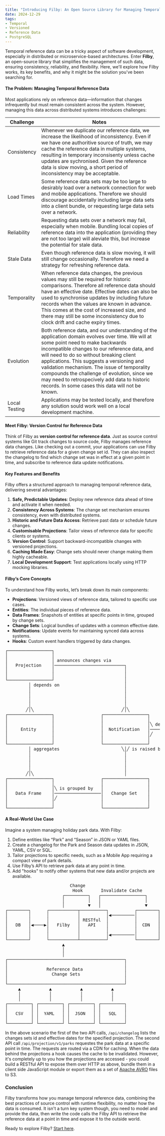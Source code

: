```yaml
---
title: "Introducing Filby: An Open Source Library for Managing Temporal Reference Data"
date: 2024-12-29
tags:
- Temporal
- Versioned
- Reference Data
- PostgreSQL
---
```

Temporal reference data can be a tricky aspect of software development, especially in distributed or microservice-based architectures. Enter **Filby**, an open-source library that simplifies the management of such data, ensuring consistency, reliability, and flexibility. Here, we'll explore how Filby works, its key benefits, and why it might be the solution you've been searching for.

#### The Problem: Managing Temporal Reference Data

Most applications rely on reference data—information that changes infrequently but must remain consistent across the system. However, managing this data across distributed systems introduces challenges:

| Challenge     | Notes                                                                                                                                                                                                                                                                                                                                                                                                                                                                          |
| ------------- | ------------------------------------------------------------------------------------------------------------------------------------------------------------------------------------------------------------------------------------------------------------------------------------------------------------------------------------------------------------------------------------------------------------------------------------------------------------------------------ |
| Consistency   | Whenever we duplicate our reference data, we increase the likelihood of inconsistency. Even if we have one authoritive source of truth, we may cache the reference data in multiple systems, resulting in temporary inconsisenty unless cache updates are sychronised. Given the reference data is slow moving, a short period of inconsistency may be acceptable.                                                                                                             |
| Load Times    | Some reference data sets may be too large to desirably load over a network connection for web and mobile applications. Therefore we should discourage accidentally including large data sets into a client bundle, or requesting large data sets over a network.                                                                                                                                                                                                               |
| Reliability   | Requesting data sets over a network may fail, especially when mobile. Bundling local copies of reference data into the application (providing they are not too large) will aleviate this, but increase the potential for stale data.                                                                                                                                                                                                                                           |
| Stale Data    | Even though reference data is slow moving, it will still change occasionally. Therefore we need a strategy for refreshing reference data.                                                                                                                                                                                                                                                                                                                                      |
| Temporality   | When reference data changes, the previous values may still be required for historic comparisons. Therefore all reference data should have an effective date. Effective dates can also be used to synchronise updates by including future records when the values are known in advance. This comes at the cost of increased size, and there may still be some inconsistency due to clock drift and cache expiry times.                                                          |
| Evolution     | Both reference data, and our understanding of the application domain evolves over time. We will at some point need to make backwards incompatible changes to our reference data, and will need to do so without breaking client applications. This suggests a versioning and validation mechanism. The issue of temporality compounds the challenge of evolution, since we may need to retrospecively add data to historic records. In some cases this data will not be known. |
| Local Testing | Applications may be tested locally, and therefore any solution sould work well on a local development machine.                                                                                                                                                                                                                                                                                                                                                                        |

#### Meet Filby: Version Control for Reference Data

Think of Filby as **version control for reference data**. Just as source control systems like Git track changes to source code, Filby manages reference data changes. Like checking out a commit, your applications can use Filby to retrieve reference data for a given change set id. They can also inspect the changelog to find which change set was in effect at a given point in time, and subscribe to reference data update notifications.

#### Key Features and Benefits

Filby offers a structured approach to managing temporal reference data, delivering several advantages:

1. **Safe, Predictable Updates**: Deploy new reference data ahead of time and activate it when needed.
2. **Consistency Across Systems**: The change set mechanism ensures consistency, even with distributed systems.
3. **Historic and Future Data Access**: Retrieve past data or schedule future changes.
4. **Customisable Projections**: Tailor views of reference data for specific clients or systems.
5. **Version Control**: Support backward-incompatible changes with versioned projections.
6. **Caching Made Easy**: Change sets should never change making them highly cacheable.
7. **Local Development Support**: Test applications locally using HTTP mocking libraries.

#### Filby’s Core Concepts

To understand how Filby works, let’s break down its main components:

- **Projections**: Versioned views of reference data, tailored to specific use cases.
- **Entities**: The individual pieces of reference data.
- **Data Frames**: Snapshots of entities at specific points in time, grouped by change sets.
- **Change Sets**: Logical bundles of updates with a common effective date.
- **Notifications**: Update events for maintaining synced data across systems.
- **Hooks**: Custom event handlers triggered by data changes.

<pre>
┌─────────────────┐
│                 │
│                 │ announces changes via
│   Projection    │───────────────────────────┐
│                 │                           │
│                 │                           │
└─────────────────┘                           │
         │ depends on                         │
         │                                    │
         │                                    │
         │                                    │
         │                                    │
        ╱│╲                                  ╱│╲
┌─────────────────┐                  ┌─────────────────┐                   ┌─────────────────┐
│                 │                  │                 │                   │                 │
│                 │                  │                 │╲ delivered via    │                 │
│     Entity      │                  │  Notification   │───────────────────│      Hook       │
│                 │                  │                 │╱                  │                 │
│                 │                  │                 │                   │                 │
└─────────────────┘                  └─────────────────┘                   └─────────────────┘
         │ aggregates                        ╲│╱ is raised by
         │                                    │
         │                                    │
         │                                    │
         │                                    │
        ╱│╲                                   │
┌─────────────────┐                  ┌─────────────────┐
│                 │                  │                 │
│                 │╲ is grouped by   │                 │
│   Data Frame    │──────────────────│   Change Set    │
│                 │╱                 │                 │
│                 │                  │                 │
└─────────────────┘                  └─────────────────┘
</pre>

#### A Real-World Use Case

Imagine a system managing holiday park data. With Filby:

1. Define entities like “Park” and “Season” in JSON or YAML files.
2. Create a changelog for the Park and Season data updates in JSON, YAML, CSV or SQL.
3. Tailor projections to specific needs, such as a Mobile App requiring a compact view of park details.
4. Use Filby’s API to retrieve park data at any point in time.
5. Add "hooks" to notify other systems that new data and/or projects are available.

<pre>
                         Change
                          Hook       Invalidate Cache
                      ┌─────────┐   ┌─────────────────┐
                      │         │   │                 │
                      │         ▼   │                 ▼
┌────────┐      ┌───────────┬──────────┐          ┌────────┐   GET /api/changelog?projection=parks&version=1 ┌──────────┐
│        │      │           │          │◀─────────│        │─────────────────────────────────────────────────│          │
│        │      │           │ RESTful  │          │        │                                                 │  Mobile  │
│   DB   │◀────▶│   Filby   │   API    │          │  CDN   │                                                 │   App    │
│        │      │           │          │          │        │     GET /api/projection/v1/parks?changeSetId=29 │          │
│        │      │           │          │◀─────────│        │─────────────────────────────────────────────────│          │
└────────┘      └───────────┴──────────┘          └────────┘                                                 └──────────
                      ▲
                      │
                      │
┌─────────────────────────────────────────────┐
│                                             │
│               Reference Data                │
│                 Change Sets                 │
│                                             │
└─────────────────────────────────────────────┘
     ▲           ▲           ▲           ▲
     │           │           │           │
     │           │           │           │
┌─────────┐ ┌─────────┐ ┌─────────┐ ┌─────────┐
│         │ │         │ │         │ │         │
│   CSV   │ │  YAML   │ │  JSON   │ │   SQL   │
│         │ │         │ │         │ │         │
└─────────┘ └─────────┘ └─────────┘ └─────────┘
</pre>
In the above scenario the first of the two API calls, `/api/changelog` lists the changes sets id and effective dates for the specified projection. The second API call `/api/projection/v1/parks` requestes the park data at a specific point in time. The requests are routed via a CDN for caching. When the data behind the projections a hook causes the cache to be invalidated.
However, it's completely up to you how the projections are accessed - you could build a RESTful API to expose them over HTTP as above, bundle them in a client side JavaScript module or export them as a set of [Apache AVRO](https://avro.apache.org/) files to S3.

### Conclusion

Filby transforms how you manage temporal reference data, combining the best practices of source control with runtime flexibility, no matter how the data is consumed. It isn't a turn key system though, you need to model and provide the data, then write the code calls the Filby API to retrieve the reference data at a point in time and expose it to the outside world.

Ready to explore Filby? [Start here](https://github.com/acuminous/filby).
